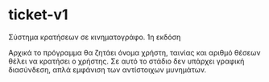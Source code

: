 # ticket-v1
Σύστημα κρατήσεων σε κινηματογράφο. 1η εκδόση

Αρχικά το πρόγραμμα θα ζητάει όνομα χρήστη, ταινίας και αριθμό θέσεων θέλει να κρατήσει ο χρήστης.
Σε αυτό το στάδιο δεν υπάρχει γραφική διασύνδεση, απλά εμφάνιση των αντίστοιχων μυνημάτων.
